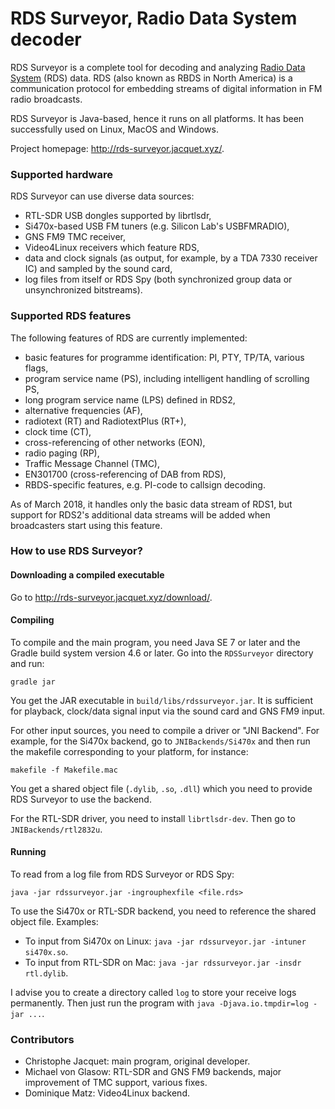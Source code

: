 RDS Surveyor, Radio Data System decoder
=======================================

RDS Surveyor is a complete tool for decoding and analyzing [Radio Data System](http://en.wikipedia.org/wiki/Radio_Data_System) (RDS) data. RDS (also known as RBDS in North America) is a communication protocol for embedding streams of digital information in FM radio broadcasts.

RDS Surveyor is Java-based, hence it runs on all platforms. It has been successfully used on Linux, MacOS and Windows.

Project homepage: http://rds-surveyor.jacquet.xyz/.

### Supported hardware

RDS Surveyor can use diverse data sources:

* RTL-SDR USB dongles supported by librtlsdr,
* Si470x-based USB FM tuners (e.g. Silicon Lab's USBFMRADIO),
* GNS FM9 TMC receiver,
* Video4Linux receivers which feature RDS,
* data and clock signals (as output, for example, by a TDA 7330 receiver IC) and sampled by the sound card,
* log files from itself or RDS Spy (both synchronized group data or unsynchronized bitstreams).

### Supported RDS features

The following features of RDS are currently implemented:

* basic features for programme identification: PI, PTY, TP/TA, various flags,
* program service name (PS), including intelligent handling of scrolling PS,
* long program service name (LPS) defined in RDS2,
* alternative frequencies (AF),
* radiotext (RT) and RadiotextPlus (RT+),
* clock time (CT),
* cross-referencing of other networks (EON),
* radio paging (RP),
* Traffic Message Channel (TMC),
* EN301700 (cross-referencing of DAB from RDS),
* RBDS-specific features, e.g. PI-code to callsign decoding.

As of March 2018, it handles only the basic data stream of RDS1, but support for RDS2's additional data streams will be added when broadcasters start using this feature.

### How to use RDS Surveyor?

#### Downloading a compiled executable

Go to http://rds-surveyor.jacquet.xyz/download/.

#### Compiling

To compile and the main program, you need Java SE 7 or later and the Gradle build system version 4.6 or later. Go into the `RDSSurveyor` directory and run:

```
gradle jar
```

You get the JAR executable in `build/libs/rdssurveyor.jar`. It is sufficient for playback, clock/data signal input via the sound card and GNS FM9 input.

For other input sources, you need to compile a driver or "JNI Backend". For example, for the Si470x backend, go to `JNIBackends/Si470x` and then run the makefile corresponding to your platform, for instance:

```
makefile -f Makefile.mac
```

You get a shared object file (`.dylib`, `.so`, `.dll`) which you need to provide RDS Surveyor to use the backend.

For the RTL-SDR driver, you need to install `librtlsdr-dev`. Then go to `JNIBackends/rtl2832u`.

#### Running

To read from a log file from RDS Surveyor or RDS Spy:

```
java -jar rdssurveyor.jar -ingrouphexfile <file.rds>
```

To use the Si470x or RTL-SDR backend, you need to reference the shared object file. Examples:

* To input from Si470x on Linux: `java -jar rdssurveyor.jar -intuner si470x.so`.
* To input from RTL-SDR on Mac: `java -jar rdssurveyor.jar -insdr rtl.dylib`.

I advise you to create a directory called `log` to store your receive logs permanently. Then just run the program with `java -Djava.io.tmpdir=log -jar ...`.

### Contributors

* Christophe Jacquet: main program, original developer.
* Michael von Glasow: RTL-SDR and GNS FM9 backends, major improvement of TMC support, various fixes.
* Dominique Matz: Video4Linux backend.
